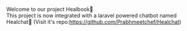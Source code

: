 Welcome to our project Healbook📕<br/>
This project is now integrated with a laravel powered chatbot named Healchat🤖 (Visit it's repo:https://github.com/Prabhmeetchef/Healchat)
